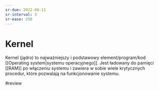 ```yaml
---
sr-due: 2022-08-11
sr-interval: 3
sr-ease: 250
---
```


# Kernel
Kernel (jądro) to najważniejszy i podstawowy element/program/kod [[Operating system|systemu operacyjnego]]. Jest ładowany do pamięci [[RAM]] po włączeniu systemu i zawiera w sobie wiele krytycznych procedur, które pozwalają na funkcjonowanie systemu.

#review